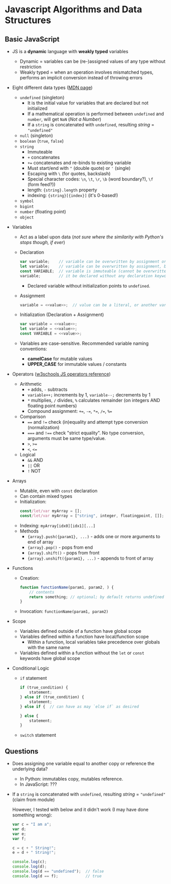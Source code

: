 # Javascript Algorithms and Data Structures

## Basic JavaScript

- JS is a **dynamic** language with **weakly typed** variables
	- Dynamic = variables can be (re-)assigned values of any type without restriction
	- Weakly typed = when an operation involves mismatched types, performs an implicit conversion instead of throwing errors

- Eight different data types ([MDN page](https://developer.mozilla.org/en-US/docs/Web/JavaScript/Data_structures))
	- `undefined` (singleton)
		- It is the initial value for variables that are declared but not initialized
		- If a mathematical operation is performed between `undefined` and `number`, will get `NaN` (*Not a Number*)
		- If a `string` is concatenated with `undefined`, resulting *string* = `"undefined"`
	- `null` (singleton)
	- `boolean` (`true`, `false`)
	- `string`
		- Immuteable
		- `+` concatenates
		- `+=` concatenates and re-binds to existing variable
		- Must start/end with `"` (double quote) or `'` (single)
		- Escaping with `\` (for quotes, backslash)
		- Special character codes: `\n`, `\t`, `\r`, `\b` (word boundary?), `\f` (form feed?))
		- length: `{string}.length` property
		- indexing: `{string}[{index}]` (it's 0-based!)
	- `symbol`
	- `bigint`
	- `number` (floating point)
	- `object`

- Variables
	- Act as a label upon data (*not sure where the similarity with Python's stops though, if ever*)
	- Declaration
		```javascript
		var variable;    // variable can be overwritten by assignment or another `var` declaration (not `let`)
		let variable;    // variable can be overwritten by assignment, but not by `var` or `let` declarations
		const VARIABLE;  // variable is immuteable (cannot be overwritten by assignment, `var`, or `let`)
		variable;		 // it be declared without any declaration keyword??
		```
		- Declared variable without initialization points to `undefined`.
		
	- Assignment
		```javascript
		variable = <<value>>;  // value can be a literal, or another variable
		```
	- Initialization (Declaration + Assignment)
		```javascript
		var variable = <<value>>;
		let variable = <<value>>;
		const VARIABLE = <<value>>;
		```
	- Variables are case-sensitive.  Recommended variable naming conventions:
		- **camelCase** for mutable values
		- **UPPER_CASE** for immutable values / constants

- Operators ([w3schools JS operators reference](https://www.w3schools.com/js/js_operators.asp))
	- Arithmetic
		- `+` adds, `-` subtracts
		- `variable++;` increments by 1, `variable--;` decrements by 1
		- `*` multiplies, `/` divides, `%` calculates remainder (on integers AND floating point numbers)
		- Compound assignment: `+=`, `-=`, `*=`, `/=`, `%=` 
	- Comparison
		- `==` and `!=` check (in)equality and attempt type conversion (normalization)
		- `===` and `!==` check "strict equality".  No type conversion, arguments must be same type/value.
		- `>`, `>=`
		- `<`, `<=`
	- Logical
		- `&&` AND
		- `||` OR
		- `!` NOT

- Arrays
	- Mutable, even with `const` declaration
	- Can contain mixed types
	- Initialization:
		```javascript
		const/let/var myArray = [];
		const/let/var myArray = ["string", integer, floatingpoint, []];
		```
	- Indexing: `myArray[idx0][idx1][...]`
	- Methods
		- `{array}.push({param1}, ...)` - adds one or more arguments to end of array
		- `{array}.pop()` - pops from end
		- `{array}.shift()` - pops from front
		- `{array}.unshift({param1}, ...)` - appends to front of array

- Functions
	- Creation:
		```javascript
		function functionName(param1, param2, ) {
			// contents
			return something; // optional; by default returns undefined
		}
		```
	- Invocation: `functionName(param1, param2)`

- Scope
	- Variables defined outside of a function have global scope
	- Variables defined within a function have local/function scope
		- Within a function, local variables take precedence over globals with the same name
	- Variables defined within a function without the `let` or `const` keywords have global scope

- Conditional Logic
	- `if` statement
		```javascript
		if (true_condition) {
			statement;
		} else if (true_condition) {
			statement;
		} else if {  // can have as may `else if` as desired
		
		} else {
			statement;
		}
		```
	- `switch` statement

## Questions
- Does assigning one variable equal to another copy or reference the underlying data?
	- In Python: immutables copy, mutables reference.
	- In JavaScript: ???

- If a `string` is concatenated with `undefined`, resulting *string* = `"undefined"` (claim from module)

	However, I tested with below and it didn't work (I may have done something wrong):

	```javascript
	var c = "I am a";
	var d;
	var e;
	var f;

	c = c + " String!";
	e = d + " String!";

	console.log(c);
	console.log(d);
	console.log(d == "undefined");  // false
	console.log(d == f);			// true
	```
